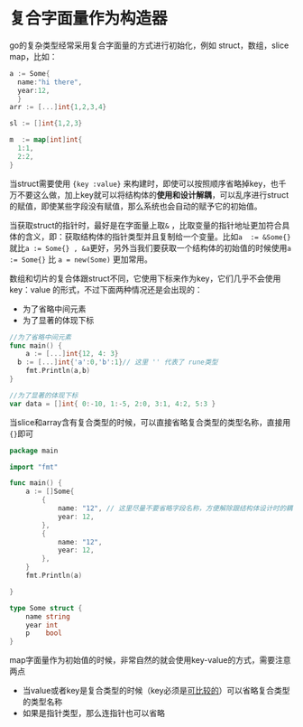 # 复合字面量作为构造器

go的复杂类型经常采用复合字面量的方式进行初始化，例如 struct，数组，slice map，比如：

```go
a := Some{
  name:"hi there",
  year:12,
  }
arr := [...]int{1,2,3,4}

sl := []int{1,2,3}

m  := map[int]int{
  1:1,
  2:2,
}
```

当struct需要使用 `{key :value}` 来构建时，即使可以按照顺序省略掉key，也千万不要这么做，加上key就可以将结构体的**使用和设计解耦**，可以乱序进行struct的赋值，即使某些字段没有赋值，那么系统也会自动的赋予它的初始值。

当获取struct的指针时，最好是在字面量上取`&` ，比取变量的指针地址更加符合具体的含义，即：获取结构体的指针类型并且复制给一个变量。比如`a  := &Some{}`就比`a := Some{} , &a`更好，另外当我们要获取一个结构体的初始值的时候使用`a := Some{}` 比 `a = new(Some)` 更加常用。

数组和切片的复合体跟struct不同，它使用下标来作为key，它们几乎不会使用key：value 的形式，不过下面两种情况还是会出现的：

- 为了省略中间元素
- 为了显著的体现下标

```go
//为了省略中间元素
func main() {
	a := [...]int{12, 4: 3}
  b := [...]int{'a':0,'b':1}// 这里 '' 代表了 rune类型
	fmt.Println(a,b)
}
```

```go
//为了显著的体现下标
var data = []int{ 0:-10, 1:-5, 2:0, 3:1, 4:2, 5:3 }
```

当slice和array含有复合类型的时候，可以直接省略复合类型的类型名称，直接用`{}`即可
```go
package main

import "fmt"

func main() {
	a := []Some{
		{
			name: "12", // 这里尽量不要省略字段名称，方便解除跟结构体设计时的耦合
			year: 12,
		},
		{
			name: "12",
			year: 12,
		},
	}
	fmt.Println(a)

}

type Some struct {
	name string
	year int
	p    bool
}
```

map字面量作为初始值的时候，非常自然的就会使用key-value的方式，需要注意两点
- 当value或者key是复合类型的时候（key必须是[可比较的](../%E5%85%B6%E4%BB%96%E5%86%85%E5%AE%B9/README.md#go可比较类型)）可以省略复合类型的类型名称
- 如果是指针类型，那么连指针也可以省略


